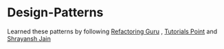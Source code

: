 # Design-Patterns
Learned these patterns by following [Refactoring Guru](https://refactoring.guru/design-patterns) , [Tutorials Point](https://www.tutorialspoint.com/design_pattern/index.htm) and [Shrayansh Jain](https://www.udemy.com/course/system_design_lld_hld/?couponCode=ST8MT40924)
